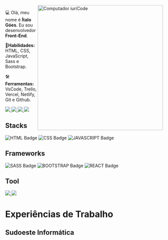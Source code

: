  <img src="https://raw.githubusercontent.com/MicaelliMedeiros/micaellimedeiros/master/image/computer-illustration.png" min-width="400px" max-width="400px" width="400px" align="right" alt="Computador iuriCode">

:computer: Olá, meu nome é **Ítalo Góes**. Eu sou desenvolvedor **Front-End**.

🦄**Habilidades:** HTML, CSS, JavaScript, Sass e Bootstrap.

🛠**Ferramentas:** VsCode, Trello, Vercel, Netlify, Git e Github.

 

<a href="https://wa.me/+5571983741004" alt="WhatsApp" target="_blank">
<img src="https://img.shields.io/badge/WhatsApp-25D366?style=for-the-badge&logo=whatsapp&logoColor=white"/>
</a> 

<a href="https://www.linkedin.com/in/italo-goes/" alt="Linkedin" target="_blank">
<img src="https://img.shields.io/badge/LinkedIn-0077B5?style=for-the-badge&logo=linkedin&logoColor=white"/>
</a> 

<a href="https://www.intagram.com/italo_hgs/" alt="Instagram" target="_blank">
<img src="https://img.shields.io/badge/Instagram-E4405F?style=for-the-badge&logo=instagram&logoColor=white"/>
</a> 

<a href="https://open.spotify.com/user/22uhy54gkc2ncay2xagg4mpba?si=e8c283859f4b459a" alt="Spotify" target="_blank">
<img src="https://img.shields.io/badge/Spotify-1ED760?&style=for-the-badge&logo=spotify&logoColor=white"/>
</a> 

## Stacks
![HTML Badge](https://img.shields.io/badge/HTML5-E34F26?style=for-the-badge&logo=html5&logoColor=white) ![CSS Badge](	https://img.shields.io/badge/CSS3-1572B6?style=for-the-badge&logo=css3&logoColor=white) ![JAVASCRIPT Badge](https://img.shields.io/badge/JavaScript-323330?style=for-the-badge&logo=javascript&logoColor=F7DF1E)

## Frameworks

![SASS Badge](https://img.shields.io/badge/Sass-CC6699?style=for-the-badge&logo=sass&logoColor=white) ![BOOTSTRAP Badge](https://img.shields.io/badge/Bootstrap-563D7C?style=for-the-badge&logo=bootstrap&logoColor=white) ![REACT Badge](https://img.shields.io/badge/React-20232A?style=for-the-badge&logo=react&logoColor=61DAFB) 

## Tool

<a href="https://www.vscode.com" alt="VSCode" target="_blank">
<img src="https://img.shields.io/badge/Visual_Studio_Code-0078D4?style=for-the-badge&logo=visual%20studio%20code&logoColor=white"/>
</a> 


<a href="https://www.sublimetext.com" alt="SublimeText" target="_blank">
<img src="	https://img.shields.io/badge/sublime_text-%23575757.svg?&style=for-the-badge&logo=sublime-text&logoColor=important"/>
</a> 

# Experiências de Trabalho

## Sudoeste Informática
